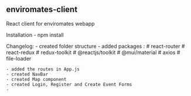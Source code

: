 ## enviromates-client

React client for enviromates webapp

Installation
    - npm install

Changelog:
    - created folder structure
    - added packages :
        # react-router
        # react-redux
        # redux-toolkit
        # @reactjs/toolkit
        # @mui/material
        # axios
        # file-loader
        
    - added the routes in App.js
    - created NavBar
    - created Map component
    - created Login, Register and Create Event Forms
    - 
